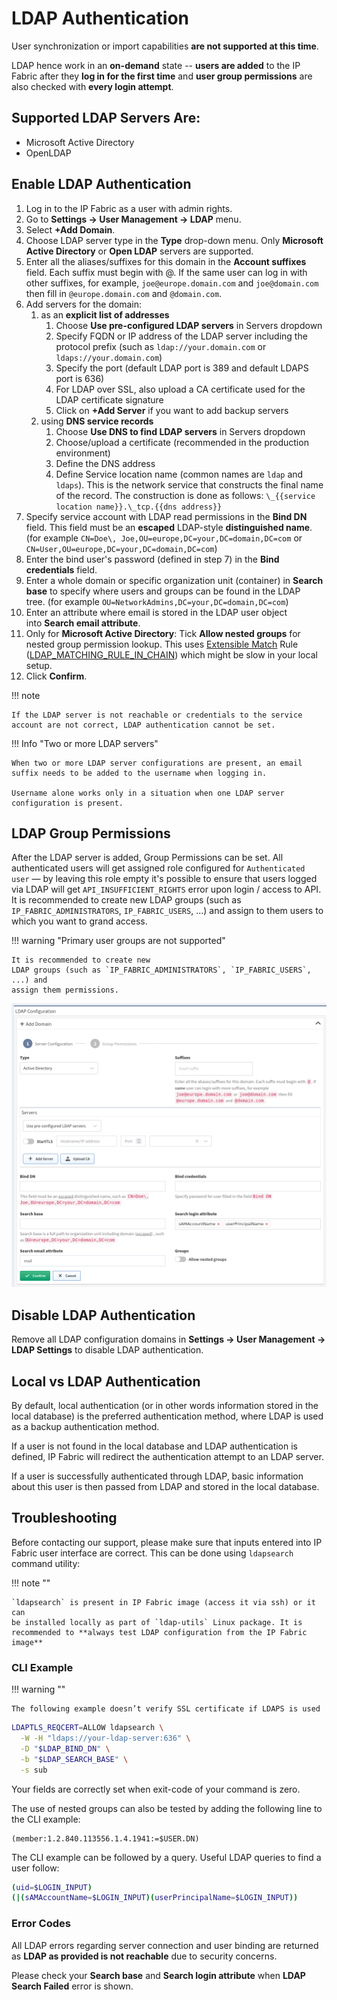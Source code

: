 # LDAP Authentication

User synchronization or import capabilities **are not supported at
this time**.

LDAP hence work in an **on-demand** state -- **users are
added** to the IP Fabric after they **log in for the first time** and **user
group permissions** are also checked with **every login attempt**.

## Supported LDAP Servers Are:

-   Microsoft Active Directory
-   OpenLDAP

## Enable LDAP Authentication

1.  Log in to the IP Fabric as a user with admin rights.
2.  Go to **Settings → User Management → LDAP** menu.
3.  Select **+Add Domain**.
4.  Choose LDAP server type in the **Type** drop-down menu. Only
    **Microsoft Active Directory** or **Open LDAP** servers are
    supported.
5.  Enter all the aliases/suffixes for this domain in the **Account
    suffixes** field. Each suffix must begin with @. If the same user
    can log in with other suffixes, for example, `joe@europe.domain.com`
    and `joe@domain.com` then fill in `@europe.domain.com` and `@domain.com`.
6.  Add servers for the domain:
    1.  as an **explicit list of addresses**
        1.  Choose **Use pre-configured LDAP servers** in Servers
            dropdown
        2.  Specify FQDN or IP address of the LDAP server including the
            protocol prefix (such as `ldap://your.domain.com` or
            `ldaps://your.domain.com`)
        3.  Specify the port (default LDAP port is 389 and default LDAPS
            port is 636)
        4.  For LDAP over SSL, also upload a CA certificate used for the
            LDAP certificate signature
        5.  Click on **+Add Server** if you want to add backup servers
    2.  using **DNS service records**
        1.  Choose **Use DNS to find LDAP servers** in Servers
            dropdown
        2.  Choose/upload a certificate (recommended in the production
            environment)
        3.  Define the DNS address
        4.  Define Service location name (common names are `ldap` and
            `ldaps`). This is the network service that constructs the
            final name of the record. The construction is done as
            follows: ``\_{{service location name}}.\_tcp.{{dns address}}``
7.  Specify service account with LDAP read permissions in the **Bind
    DN** field. This field must be an **escaped** LDAP-style
    **distinguished name**. (for example
    `CN=Doe\, Joe,OU=europe,DC=your,DC=domain,DC=com` or
    `CN=User,OU=europe,DC=your,DC=domain,DC=com`)
8.  Enter the bind user's password (defined in step 7) in the **Bind
    credentials** field.
9.  Enter a whole domain or specific organization unit (container) in
    **Search base** to specify where users and groups can be found in
    the LDAP tree. (for example
    `OU=NetworkAdmins,DC=your,DC=domain,DC=com`)
10. Enter an attribute where email is stored in the LDAP user object
    into **Search email attribute**.
11. Only for **Microsoft Active Directory**: Tick **Allow nested
    groups** for nested group permission lookup. This uses [Extensible
    Match](https://ldapwiki.com/wiki/ExtensibleMatch) Rule
    ([LDAP_MATCHING_RULE_IN_CHAIN](https://ldapwiki.com/wiki/LDAP_MATCHING_RULE_IN_CHAIN))
    which might be slow in your local setup.
12. Click **Confirm**.

!!! note

    If the LDAP server is not reachable or credentials to the service
    account are not correct, LDAP authentication cannot be set.

!!! Info "Two or more LDAP servers"

    When two or more LDAP server configurations are present, an email suffix needs to be added to the username when logging in.
    
    Username alone works only in a situation when one LDAP server configuration is present.

## LDAP Group Permissions

After the LDAP server is added, Group Permissions can be set. All
authenticated users will get assigned role configured for `Authenticated user`
— by leaving this role empty it's possible to ensure that users logged via LDAP
will get `API_INSUFFICIENT_RIGHTS` error upon login / access to API.
It is recommended to create new LDAP groups (such as `IP_FABRIC_ADMINISTRATORS`,
`IP_FABRIC_USERS`, ...) and assign to them users to which you want to
grand access.

!!! warning "Primary user groups are not supported"

    It is recommended to create new
    LDAP groups (such as `IP_FABRIC_ADMINISTRATORS`, `IP_FABRIC_USERS`, ...) and
    assign them permissions.

![LDAP Group Permissions](ldap_group_permissions.png)

## Disable LDAP Authentication

Remove all LDAP configuration domains in **Settings → User Management →
LDAP Settings** to disable LDAP authentication.

## Local vs LDAP Authentication

By default, local authentication (or in other words information stored
in the local database) is the preferred authentication method, where
LDAP is used as a backup authentication method.

If a user is not found in the local database and LDAP authentication is defined, IP Fabric will
redirect the authentication attempt to an LDAP server.

If a user is successfully authenticated through LDAP, basic information about this
user is then passed from LDAP and stored in the local database.

## Troubleshooting

Before contacting our support, please make sure that inputs entered into
IP Fabric user interface are correct. This can be done using
`ldapsearch` command utility:

!!! note ""

    `ldapsearch` is present in IP Fabric image (access it via ssh) or it can
    be installed locally as part of `ldap-utils` Linux package. It is
    recommended to **always test LDAP configuration from the IP Fabric image**

### CLI Example

!!! warning ""

    The following example doesn’t verify SSL certificate if LDAPS is used


``` bash
LDAPTLS_REQCERT=ALLOW ldapsearch \
  -W -H "ldaps://your-ldap-server:636" \
  -D "$LDAP_BIND_DN" \
  -b "$LDAP_SEARCH_BASE" \
  -s sub
```

Your fields are correctly set when exit-code of your command is zero.

The use of nested groups can also be tested by adding the following line
to the CLI example:

``` text
(member:1.2.840.113556.1.4.1941:=$USER.DN)
```

The CLI example can be followed by a query. Useful LDAP queries to find
a user follow:


``` bash
(uid=$LOGIN_INPUT)
(|(sAMAccountName=$LOGIN_INPUT)(userPrincipalName=$LOGIN_INPUT))
```

### Error Codes

All LDAP errors regarding server connection and user binding are
returned as **LDAP as provided is not reachable** due to security
concerns.

Please check your **Search base** and **Search login attribute**
when **LDAP Search Failed** error is shown.
